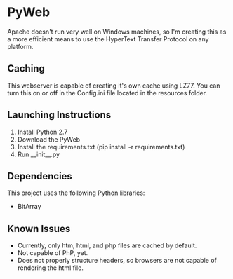 # PyWeb
Apache doesn't run very well on Windows machines, so I'm creating this as a more efficient means to use the HyperText Transfer Protocol on any platform.

## Caching
This webserver is capable of creating it's own cache using LZ77. You can turn this on or off in the Config.ini file located in the resources folder.

## Launching Instructions
1. Install Python 2.7
2. Download the PyWeb
3. Install the requirements.txt (pip install -r requirements.txt)
4. Run \_\_init\_\_.py

## Dependencies
This project uses the following Python libraries:
  - BitArray

## Known Issues
- Currently, only htm, html, and php files are cached by default.
- Not capable of PhP, yet.
- Does not properly structure headers, so browsers are not capable of rendering the html file.
